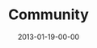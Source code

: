 ---
layout: message
category: message
series: "Saints & Scoundrels"
title: "Community"
date: 2013-01-19-00-00
message_id: 764
audio: "http://s3.amazonaws.com/crossroads-media/media/legacy/mp3/saintsandscoundrels-03.mp3"
audio-duration: "41:24"
program: "http://s3.amazonaws.com/crossroads-media/media/legacy/documents/01_19-20_13Program_LO.pdf"
description: "Chuck Mingo talks about how the church is all about people."
video: "https://s3.amazonaws.com/crossroadsvideomessages/saintsandscoundrels-03.mp4"
video-duration: "41:37"
video-image: "http://s3.amazonaws.com/crossroads-media/images/legacy/content/saintsandscoundrels-03-still.jpg"
explicit: false
---